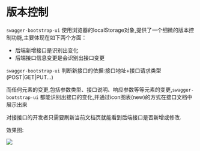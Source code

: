 # 版本控制

`swagger-bootstrap-ui` 使用浏览器的localStorage对象,提供了一个细微的版本控制功能,主要体现在如下两个方面：

- 后端新增接口是识别出变化
- 后端接口信息变更是会识别出接口变更

`swagger-bootstrap-ui` 判断新接口的依据:接口地址+接口请求类型(POST|GET|PUT...)

而任何元素的变更,包括参数类型、接口说明、响应参数等等元素的变更,`swagger-bootstrap-ui` 都能识别出接口的变化,并通过icon图表(new)的方式在接口文档中展示出来

对接接口的开发者只需要刷新当前文档页就能看到后端接口是否新增或修改.

效果图:

![](/knife4j/images/1-9-3/version-control.png)
